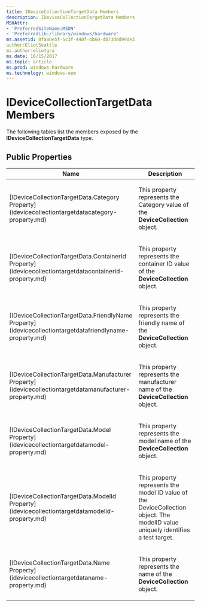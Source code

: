 ```yaml
---
title: IDeviceCollectionTargetData Members
description: IDeviceCollectionTargetData Members
MSHAttr:
- 'PreferredSiteName:MSDN'
- 'PreferredLib:/library/windows/hardware'
ms.assetid: 8fa80e5f-5c3f-440f-bb60-db73ddd99de3
author:EliotSeattle
ms.author:eliotgra
ms.date: 10/15/2017
ms.topic: article
ms.prod: windows-hardware
ms.technology: windows-oem
---
```


# IDeviceCollectionTargetData Members


The following tables list the members exposed by the **IDeviceCollectionTargetData** type.

## <span id="Public_Properties"></span><span id="public_properties"></span><span id="PUBLIC_PROPERTIES"></span>Public Properties


<table>
<colgroup>
<col width="50%" />
<col width="50%" />
</colgroup>
<thead>
<tr class="header">
<th>Name</th>
<th>Description</th>
</tr>
</thead>
<tbody>
<tr class="odd">
<td><p>[IDeviceCollectionTargetData.Category Property](idevicecollectiontargetdatacategory-property.md)</p></td>
<td><p>This property represents the Category value of the <strong>DeviceCollection</strong> object.</p></td>
</tr>
<tr class="even">
<td><p>[IDeviceCollectionTargetData.ContainerId Property](idevicecollectiontargetdatacontainerid-property.md)</p></td>
<td><p>This property represents the container ID value of the <strong>DeviceCollection</strong> object.</p></td>
</tr>
<tr class="odd">
<td><p>[IDeviceCollectionTargetData.FriendlyName Property](idevicecollectiontargetdatafriendlyname-property.md)</p></td>
<td><p>This property represents the friendly name of the <strong>DeviceCollection</strong> object.</p></td>
</tr>
<tr class="even">
<td><p>[IDeviceCollectionTargetData.Manufacturer Property](idevicecollectiontargetdatamanufacturer-property.md)</p></td>
<td><p>This property represents the manufacturer name of the <strong>DeviceCollection</strong> object.</p></td>
</tr>
<tr class="odd">
<td><p>[IDeviceCollectionTargetData.Model Property](idevicecollectiontargetdatamodel-property.md)</p></td>
<td><p>This property represents the model name of the <strong>DeviceCollection</strong> object.</p></td>
</tr>
<tr class="even">
<td><p>[IDeviceCollectionTargetData.ModelId Property](idevicecollectiontargetdatamodelid-property.md)</p></td>
<td><p>This property represents the model ID value of the DeviceCollection object. The modelID value uniquely identifies a test target.</p></td>
</tr>
<tr class="odd">
<td><p>[IDeviceCollectionTargetData.Name Property](idevicecollectiontargetdataname-property.md)</p></td>
<td><p>This property represents the name of the <strong>DeviceCollection</strong> object.</p></td>
</tr>
</tbody>
</table>

 

 

 






